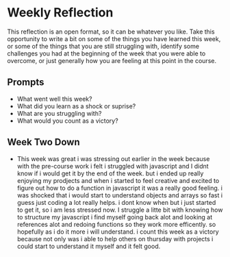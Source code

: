 # Weekly Reflection
This reflection is an open format, so it can be whatever you like. Take this opportunity to write a bit on some of the things you have learned this week, or some of the things that you are still struggling with, identify some challenges you had at the beginning of the week that you were able to overcome, or just generally how you are feeling at this point in the course.

## Prompts
- What went well this week?
- What did you learn as a shock or suprise?
- What are you struggling with?
- What would you count as a victory?

## Week Two Down

- This week was great i was stressing out earlier in the week because with the pre-course work i felt i struggled with javascript and I didnt know if i would get it by the end of the week. but i ended up really enjoying my prodjects and when i started to feel creative and excited to figure out how to do a function in javascript it was a really good feeling. i was shocked that i would start to understand objects and arrays so fast i guess just coding a lot really helps. i dont know when but i just started to get it, so i am less stressed now. I struggle a litte bit with knowing how to structure my javascript i find myself going back alot and looking at references alot and redoing functions so they work more efficently. so hopefully as i do it more i will understand. i count this week as a victory because not only was i able to help others on thursday with projects i could start to understand it myself and it felt good.